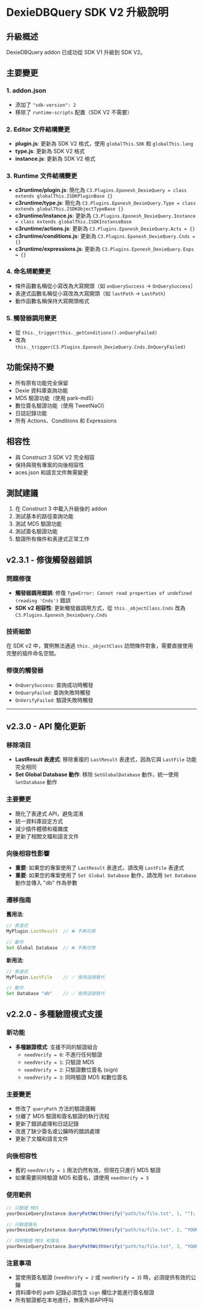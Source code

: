 # DexieDBQuery SDK V2 升級說明

## 升級概述
DexieDBQuery addon 已成功從 SDK V1 升級到 SDK V2。

## 主要變更

### 1. addon.json
- 添加了 `"sdk-version": 2`
- 移除了 `runtime-scripts` 配置（SDK V2 不需要）

### 2. Editor 文件結構變更
- **plugin.js**: 更新為 SDK V2 格式，使用 `globalThis.SDK` 和 `globalThis.lang`
- **type.js**: 更新為 SDK V2 格式
- **instance.js**: 更新為 SDK V2 格式

### 3. Runtime 文件結構變更
- **c3runtime/plugin.js**: 簡化為 `C3.Plugins.Eponesh_DexieQuery = class extends globalThis.ISDKPluginBase {}`
- **c3runtime/type.js**: 簡化為 `C3.Plugins.Eponesh_DexieQuery.Type = class extends globalThis.ISDKObjectTypeBase {}`
- **c3runtime/instance.js**: 更新為 `C3.Plugins.Eponesh_DexieQuery.Instance = class extends globalThis.ISDKInstanceBase`
- **c3runtime/actions.js**: 更新為 `C3.Plugins.Eponesh_DexieQuery.Acts = {}`
- **c3runtime/conditions.js**: 更新為 `C3.Plugins.Eponesh_DexieQuery.Cnds = {}`
- **c3runtime/expressions.js**: 更新為 `C3.Plugins.Eponesh_DexieQuery.Exps = {}`

### 4. 命名規範變更
- 條件函數名稱從小寫改為大寫開頭（如 `onQuerySuccess` → `OnQuerySuccess`）
- 表達式函數名稱從小寫改為大寫開頭（如 `lastPath` → `LastPath`）
- 動作函數名稱保持大寫開頭格式

### 5. 觸發器調用變更
- 從 `this._trigger(this._getConditions().onQueryFailed)` 
- 改為 `this._trigger(C3.Plugins.Eponesh_DexieQuery.Cnds.OnQueryFailed)`

## 功能保持不變
- 所有原有功能完全保留
- Dexie 資料庫查詢功能
- MD5 驗證功能（使用 park-md5）
- 數位簽名驗證功能（使用 TweetNaCl）
- 日誌記錄功能
- 所有 Actions、Conditions 和 Expressions

## 相容性
- 與 Construct 3 SDK V2 完全相容
- 保持與現有專案的向後相容性
- aces.json 和語言文件無需變更

## 測試建議
1. 在 Construct 3 中載入升級後的 addon
2. 測試基本的路徑查詢功能
3. 測試 MD5 驗證功能
4. 測試簽名驗證功能
5. 驗證所有條件和表達式正常工作

## v2.3.1 - 修復觸發器錯誤

### 問題修復
- **觸發器調用錯誤**: 修復 `TypeError: Cannot read properties of undefined (reading 'Cnds')` 錯誤
- **SDK v2 相容性**: 更新觸發器調用方式，從 `this._objectClass.Cnds` 改為 `C3.Plugins.Eponesh_DexieQuery.Cnds`

### 技術細節
在 SDK v2 中，實例無法通過 `this._objectClass` 訪問條件對象，需要直接使用完整的插件命名空間。

### 修復的觸發器
- `OnQuerySuccess`: 查詢成功時觸發
- `OnQueryFailed`: 查詢失敗時觸發  
- `OnVerifyFailed`: 驗證失敗時觸發

---

## v2.3.0 - API 簡化更新

### 移除項目
- **LastResult 表達式**: 移除重複的 `LastResult` 表達式，因為它與 `LastFile` 功能完全相同
- **Set Global Database 動作**: 移除 `SetGlobalDatabase` 動作，統一使用 `SetDatabase` 動作

### 主要變更
- 簡化了表達式 API，避免混淆
- 統一資料庫設定方式
- 減少插件體積和複雜度
- 更新了相關文檔和語言文件

### 向後相容性影響
- **重要**: 如果您的專案使用了 `LastResult` 表達式，請改用 `LastFile` 表達式
- **重要**: 如果您的專案使用了 `Set Global Database` 動作，請改用 `Set Database` 動作並傳入 "db" 作為參數

### 遷移指南

**舊用法**:
```javascript
// 表達式
MyPlugin.LastResult  // ❌ 不再可用

// 動作
Set Global Database  // ❌ 不再可用
```

**新用法**:
```javascript
// 表達式
MyPlugin.LastFile    // ✅ 使用這個替代

// 動作
Set Database "db"    // ✅ 使用這個替代
```

## v2.2.0 - 多種驗證模式支援

### 新功能
- **多種驗證模式**: 支援不同的驗證組合
  - `needVerify = 0`: 不進行任何驗證
  - `needVerify = 1`: 只驗證 MD5
  - `needVerify = 2`: 只驗證數位簽名 (sign)
  - `needVerify = 3`: 同時驗證 MD5 和數位簽名

### 主要變更
- 修改了 `queryPath` 方法的驗證邏輯
- 分離了 MD5 驗證和簽名驗證的執行流程
- 更新了錯誤處理和日誌記錄
- 改進了缺少簽名或公鑰時的錯誤處理
- 更新了文檔和語言文件

### 向後相容性
- 舊的 `needVerify = 1` 用法仍然有效，但現在只進行 MD5 驗證
- 如果需要同時驗證 MD5 和簽名，請使用 `needVerify = 3`

### 使用範例

```javascript
// 只驗證 MD5
yourDexieQueryInstance.QueryPathWithVerify("path/to/file.txt", 1, "");

// 只驗證簽名
yourDexieQueryInstance.QueryPathWithVerify("path/to/file.txt", 2, "YOUR_PUBLIC_KEY");

// 同時驗證 MD5 和簽名
yourDexieQueryInstance.QueryPathWithVerify("path/to/file.txt", 3, "YOUR_PUBLIC_KEY");
```

### 注意事項
- 當使用簽名驗證 (`needVerify = 2` 或 `needVerify = 3`) 時，必須提供有效的公鑰
- 資料庫中的 path 記錄必須包含 `sign` 欄位才能進行簽名驗證
- 所有驗證都在本地進行，無需外部API呼叫 